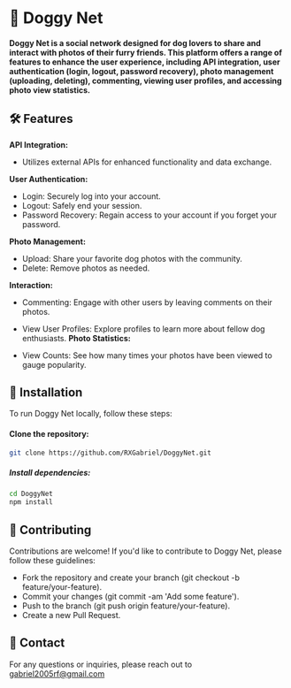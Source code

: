 # 📜 Doggy Net

#### Doggy Net is a social network designed for dog lovers to share and interact with photos of their furry friends. This platform offers a range of features to enhance the user experience, including API integration, user authentication (login, logout, password recovery), photo management (uploading, deleting), commenting, viewing user profiles, and accessing photo view statistics.

## 🛠️ Features

**API Integration:**
 - Utilizes external APIs for enhanced functionality and data exchange.
   
**User Authentication:**
 - Login: Securely log into your account.
 - Logout: Safely end your session.
 - Password Recovery: Regain access to your account if you forget your password.
   
**Photo Management:**
 - Upload: Share your favorite dog photos with the community.
 - Delete: Remove photos as needed.
   
**Interaction:**
 - Commenting: Engage with other users by leaving comments on their photos.
 - View User Profiles: Explore profiles to learn more about fellow dog enthusiasts.
**Photo Statistics:**

 - View Counts: See how many times your photos have been viewed to gauge popularity.

## 📁 Installation
To run Doggy Net locally, follow these steps:

#### Clone the repository:

```bash
git clone https://github.com/RXGabriel/DoggyNet.git
```

##### Install dependencies:

```bash
cd DoggyNet
npm install
```

## 🤝 Contributing
Contributions are welcome! If you'd like to contribute to Doggy Net, please follow these guidelines:

- Fork the repository and create your branch (git checkout -b feature/your-feature).
- Commit your changes (git commit -am 'Add some feature').
- Push to the branch (git push origin feature/your-feature).
- Create a new Pull Request.

## 📧 Contact
For any questions or inquiries, please reach out to gabriel2005rf@gmail.com
